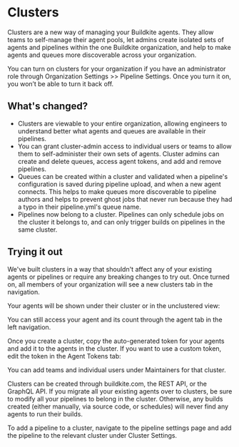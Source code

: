 # Clusters

Clusters are a new way of managing your Buildkite agents. They allow teams to self-manage their agent pools, let admins create isolated sets of agents and pipelines within the one Buildkite organization, and help to make agents and queues more discoverable across your organization.

You can turn on clusters for your organization if you have an administrator role through Organization Settings >> Pipeline Settings. Once you turn it on, you won’t be able to turn it back off.

## What's changed?

* Clusters are viewable to your entire organization, allowing engineers to understand better what agents and queues are available in their pipelines.
* You can grant cluster-admin access to individual users or teams to allow them to self-administer their own sets of agents. Cluster admins can create and delete queues, access agent tokens, and add and remove pipelines.
* Queues can be created within a cluster and validated when a pipeline's configuration is saved during pipeline upload, and when a new agent connects. This helps to make queues more discoverable to pipeline authors and helps to prevent ghost jobs that never run because they had a typo in their pipeline.yml's queue name.
* Pipelines now belong to a cluster. Pipelines can only schedule jobs on the cluster it belongs to, and can only trigger builds on pipelines in the same cluster.

<!-- <%= image "clusters-architecture.png", alt: "Diagram showing existing architecture and architecture with clusters" %> -->

## Trying it out
We've built clusters in a way that shouldn't affect any of your existing agents or pipelines or require any breaking changes to try out. Once turned on, all members of your organization will see a new clusters tab in the navigation.

Your agents will be shown under their cluster or in the unclustered view:

<!-- <%= image "clusters-views.png", alt: "Image showing clustered and unclustered views" %> -->

You can still access your agent and its count through the agent tab in the left navigation.

Once you create a cluster, copy the auto-generated token for your agents and add it to the agents in the cluster. If you want to use a custom token, edit the token in the Agent Tokens tab:

<!-- <%= image "agent-registration-tokens-views.png", alt: "Image showing Agent Tokens view" %> -->

You can add teams and individual users under Maintainers for that cluster.

Clusters can be created through buildkite.com, the REST API, or the GraphQL API. If you migrate all your existing agents over to clusters, be sure to modify all your pipelines to belong in the cluster. Otherwise, any builds created (either manually, via source code, or schedules) will never find any agents to run their builds.

To add a pipeline to a cluster, navigate to the pipeline settings page and add the pipeline to the relevant cluster under Cluster Settings.
